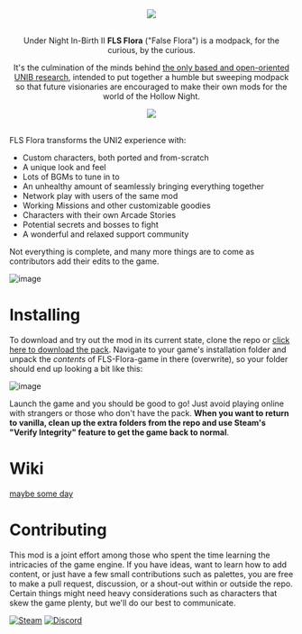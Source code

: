 <div align="center">

<img src="https://github.com/user-attachments/assets/0ce958e8-e2f4-4f7b-a095-f958366e3cf0">

<br>Under Night In-Birth II **FLS Flora** ("False Flora") is a modpack, for the curious, by the curious.

It's the culmination of the minds behind [the only based and open-oriented UNIB research](https://github.com/Fatih120/undernightinbirth), intended to put together a humble but sweeping modpack so that future visionaries are encouraged to make their own mods for the world of the Hollow Night.

<img src="https://github.com/user-attachments/assets/910eea11-de55-41d4-9f73-1ca1abc3cb00">

</div>

<br>

FLS Flora transforms the UNI2 experience with:
- Custom characters, both ported and from-scratch
- A unique look and feel
- Lots of BGMs to tune in to
- An unhealthy amount of seamlessly bringing everything together 
- Network play with users of the same mod
- Working Missions and other customizable goodies
- Characters with their own Arcade Stories
- Potential secrets and bosses to fight
- A wonderful and relaxed support community

Not everything is complete, and many more things are to come as contributors add their edits to the game.

![image](https://github.com/user-attachments/assets/e6cd74ff-6541-4a00-9cc3-82fa474f20d9)


# Installing

To download and try out the mod in its current state, clone the repo or [click here to download the pack](https://github.com/UnderNightInBirth/FLS-Flora/archive/refs/heads/game.zip). Navigate to your game's installation folder and unpack the *contents* of FLS-Flora-game in there (overwrite), so your folder should end up looking a bit like this:

![image](https://github.com/user-attachments/assets/b1f98416-6103-4f71-8b89-a294e383555d)

Launch the game and you should be good to go! Just avoid playing online with strangers or those who don't have the pack. __When you want to return to vanilla, clean up the extra folders from the repo and use Steam's "Verify Integrity" feature to get the game back to normal__.

# Wiki

[maybe some day](https://undernightinbirth.github.io/FLS-Flora-Wiki/)

# Contributing

This mod is a joint effort among those who spent the time learning the intricacies of the game engine. If you have ideas, want to learn how to add content, or just have a few small contributions such as palettes, you are free to make a pull request, discussion, or a shout-out within or outside the repo. Certain things might need heavy considerations such as characters that skew the game plenty, but we'll do our best to communicate.

[![Steam](https://img.shields.io/badge/Steam-231f20?logo=steam)](https://steamcommunity.com/id/Fatih120/)
[![Discord](https://img.shields.io/badge/Discord-220077?logo=discord)](https://discord.com/invite/Cy27FNfQtc)
